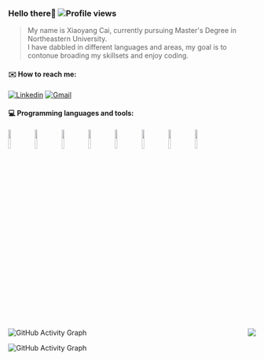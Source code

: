 ### Hello there👋   ![Profile views](https://gpvc.arturio.dev/PDA26)  
> My name is Xiaoyang Cai, currently pursuing Master's Degree in Northeastern University.  
> I have dabbled in different languages and areas, my goal is to contonue broading my skillsets and enjoy coding.
#### :envelope: How to reach me:
[![Linkedin](https://img.shields.io/badge/-Xiaoyang_Cai-blue?style=flat&logo=Linkedin&logoColor=white)](https://www.linkedin.com/in/cxy0226/)
[![Gmail](https://img.shields.io/badge/-Xiaoyang_Cai-c14438?style=flat&logo=Gmail&logoColor=white)](mailto:cai.xiaoj@northeastern.edu)


#### :computer: Programming languages and tools: 

<code><img width="10%" src="https://www.vectorlogo.zone/logos/java/java-ar21.svg"></code>
<code><img width="10%" src="https://www.vectorlogo.zone/logos/python/python-ar21.svg"></code>
<code><img width="10%" src="https://www.vectorlogo.zone/logos/javascript/javascript-ar21.svg"></code>
<code><img width="10%" src="https://www.vectorlogo.zone/logos/reactjs/reactjs-ar21.svg"></code>
<code><img width="10%" src="https://www.vectorlogo.zone/logos/linux/linux-ar21.svg"></code>
<code><img width="10%" src="https://www.vectorlogo.zone/logos/gnu_bash/gnu_bash-ar21.svg"></code>
<code><img width="10%" src="https://www.vectorlogo.zone/logos/redis/redis-ar21.svg"></code>
<code><img width="10%" src="https://www.vectorlogo.zone/logos/git-scm/git-scm-ar21.svg"></code>


![GitHub Activity Graph](https://github-readme-streak-stats.herokuapp.com/?user=PDA26)
<img align="right" src="https://github-readme-stats.vercel.app/api?username=PDA26&show_icons=true&icon_color=CE1D2D&text_color=718096&bg_color=ffffff&hide_title=true" />

![GitHub Activity Graph](https://activity-graph.herokuapp.com/graph?username=PDA26)  
